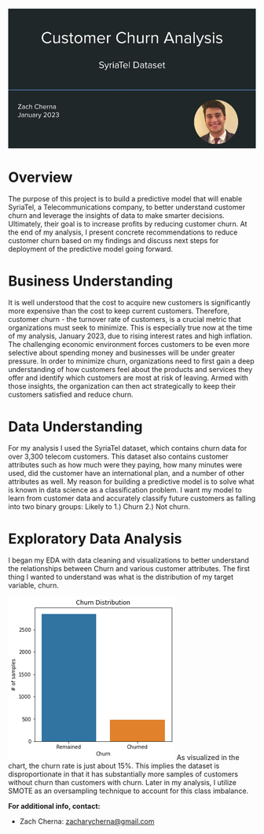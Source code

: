 ![header](./images/Customer_Churn.jpg)
# Overview

The purpose of this project is to build a predictive model that will enable SyriaTel, a Telecommunications company, to better understand customer churn and leverage the insights of data to make smarter decisions. Ultimately, their goal is to increase profits by reducing customer churn. At the end of my analysis, I present concrete recommendations to reduce customer churn based on my findings and discuss next steps for deployment of the predictive model going forward. 
# Business Understanding
It is well understood that the cost to acquire new customers is significantly more expensive than the cost to keep current customers. Therefore, customer churn - the turnover rate of customers, is a crucial metric that organizations must seek to minimize. This is especially true now at the time of my analysis, January 2023,  due to rising interest rates and high inflation. The challenging economic environment forces customers to be even more selective about spending money and businesses will be under greater pressure. In order to minimize churn, organizations need to first gain a deep understanding of how customers feel about the products and services they offer and identify which customers are most at risk of leaving. Armed with those insights, the organization can then act strategically to keep their customers satisfied and reduce churn. 
# Data Understanding
For my analysis I used the SyriaTel dataset, which contains churn data for over 3,300 telecom customers. This dataset also contains customer attributes such as how much were they paying, how many minutes were used, did the customer have an international plan, and a number of other attributes as well.  My reason for building a predictive model is to solve what is known in data science as a classification problem. I want my model to learn from customer data and accurately classify future customers as falling into two binary groups:
Likely to 1.) Churn  2.) Not churn.  
# Exploratory Data Analysis
I began my EDA with data cleaning and visualizations to better understand the relationships between Churn and various customer attributes. 
The first thing I wanted to understand was what is the distribution of my target variable, churn.

![Churn Distribution](./images/churn_distribution.jpg)
As visualized in the chart, the churn rate is just about 15%. This implies the dataset is disproportionate in that it has substantially more samples of customers without churn than customers with churn. Later in my analysis, I utilize SMOTE as an oversampling technique to account for this class imbalance. 


**For additional info, contact:**
- Zach Cherna: zacharycherna@gmail.com
